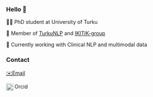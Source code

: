 ### Hello 👋

👨‍💻 PhD student at University of Turku

🤝 Member of [TurkuNLP](https://turkunlp.org/) and [IKITIK-group](https://sites.utu.fi/nursingscienceresearchprogrammes/connected-health-utu/collaborators-and-funding/ikitik/)

🧠 Currently working with Clinical NLP and multimodal data

### Contact
[✉️Email](mailto:akseli.y.reunamo@utu.fi)

[<img align="left" alt="orcid" width="20px" src="https://orcid.org/assets/vectors/orcid.logo.icon.svg"/>][Orcid]Orcid

[Orcid]:https://orcid.org/0000-0002-9057-6489
